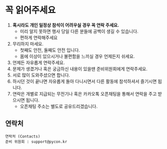# 꼭 읽어주세요

1. **혹시라도 개인 일정상 참석이 어려우실 경우 꼭 연락 주세요.**
    - 미리 알지 못하면 행사 당일 다른 분들에 공백이 생길 수 있습니다.
    - 편하게 연락해주세요
2. 무리하지 마세요. 
    - 첫째도 안전, 둘째도 안전 입니다. 
    - 몸에 이상이 있으시거나 불편함을 느끼실 경우 언제든지 쉬세요.
3. 언제든 자유롭게 연락주세요. 
4. 문제가 생겼거나 혹은 궁금하신 내용이 있을땐 준비위원회에게 연락주세요.
5. 서로 많이 도와주셨으면 합니다.
6. 하시던 것이 끝나면 자유롭게 돌아 다니시면서 다른 활동에 참석하셔서 즐기시면 됩니다.
7. 연락은 개별로 지급되는 무전기나 혹은 카카오톡 오픈채팅을 통해서 연락을 주고 받으시면 됩니다. 
    - 오픈채팅 주소는 별도로 공유드리겠습니다.


## 연락처

```
연락처 (Contacts)
준비 위원회 : support@pycon.kr
```